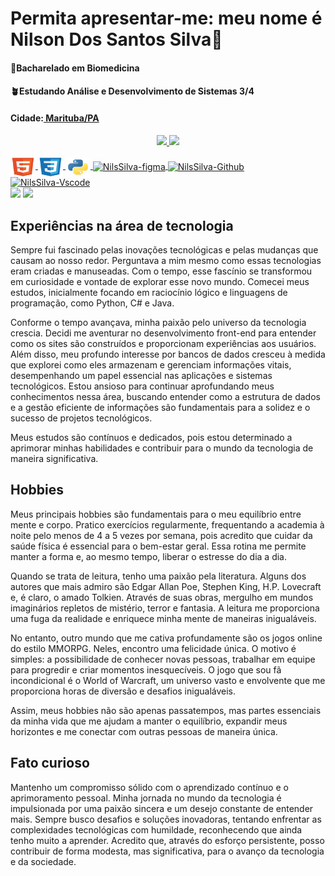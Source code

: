 <h1> Permita apresentar-me: meu nome é Nilson Dos Santos Silva👋 </h1> 
<h4>🌳Bacharelado em Biomedicina </h4>
<h4>🪴Estudando Análise e Desenvolvimento de Sistemas 3/4 </h4>
<h4>Cidade:<a href="https://maps.app.goo.gl/tb7h6kSgRb3tCgdf6"> Marituba/PA </a> </h4>
<div align="center">
  <a href="https://github.com/NilsSilva">
  <img height="180em" src="https://github-readme-stats.vercel.app/api?username=NilsSilva&show_icons=true&theme=cobalt&include_all_commits=true&count_private=true"/>
  <img height="180em" src="https://github-readme-stats.vercel.app/api/top-langs/?username=NilsSilva&layout=compact&langs_count=7&theme=cobalt"/>
</div>

<div style="display: inline_block"><br>
  <img align="center" alt="NilsSilva-HTML" height="30" width="40" src="https://raw.githubusercontent.com/devicons/devicon/master/icons/html5/html5-original.svg">
  <img align="center" alt="NilsSilva-CSS" height="30" width="40" src="https://raw.githubusercontent.com/devicons/devicon/master/icons/css3/css3-original.svg">
  <img align="center" alt="NilsSilva-Python" height="30" width="40" src="https://raw.githubusercontent.com/devicons/devicon/master/icons/python/python-original.svg">
  <img align="center" alt="NilsSilva-figma" height="30" width="40" src="https://cdn.jsdelivr.net/gh/devicons/devicon/icons/figma/figma-original.svg" />
  <img align="center" alt="NilsSilva-Github" height="40" width="60" src="https://img.shields.io/badge/GitHub-100000?style=for-the-badge&logo=github&logoColor=white" />
  <img align="center" alt="NilsSilva-Vscode" height="30" width="40" src="https://cdn.jsdelivr.net/gh/devicons/devicon/icons/vscode/vscode-original.svg" />
 </div>

 <div> 
  <a href="https://www.instagram.com/nilson_nss/" target="_blank"><img src="https://img.shields.io/badge/-Instagram-%23E4405F?style=for-the-badge&logo=instagram&logoColor=white" target="_blank"></a>
  <a href="https://www.linkedin.com/in/nilson-dos-santos-silva-a20760186" target="_blank"><img src="https://img.shields.io/badge/-LinkedIn-%230077B5?style=for-the-badge&logo=linkedin&logoColor=white" target="_blank"></a> 
 	 
</div>

<h2> Experiências na área de tecnologia </h2>
<p>Sempre fui fascinado pelas inovações tecnológicas e pelas mudanças que causam ao nosso redor. Perguntava a mim mesmo como essas tecnologias eram criadas e manuseadas. Com o tempo, esse fascínio se transformou em curiosidade e vontade de explorar esse novo mundo. Comecei meus estudos, inicialmente focando em raciocínio lógico e linguagens de programação, como Python, C# e Java.</p>
<p>Conforme o tempo avançava, minha paixão pelo universo da tecnologia crescia. Decidi me aventurar no desenvolvimento front-end para entender como os sites são construídos e proporcionam experiências aos usuários. 
Além disso, meu profundo interesse por bancos de dados cresceu à medida que explorei como eles armazenam e gerenciam informações vitais, desempenhando um papel essencial nas aplicações e sistemas tecnológicos. Estou ansioso para continuar aprofundando meus conhecimentos nessa área, buscando entender como a estrutura de dados e a gestão eficiente de informações são fundamentais para a solidez e o sucesso de projetos tecnológicos.</p>
<p>Meus estudos são contínuos e dedicados, pois estou determinado a aprimorar minhas habilidades e contribuir para o mundo da tecnologia de maneira significativa.</p>

<h2>Hobbies</h2>
<p>Meus principais hobbies são fundamentais para o meu equilíbrio entre mente e corpo. Pratico exercícios regularmente, frequentando a academia à noite pelo menos de 4 a 5 vezes por semana, pois acredito que cuidar da saúde física é essencial para o bem-estar geral. Essa rotina me permite manter a forma e, ao mesmo tempo, liberar o estresse do dia a dia.</p>

<p>Quando se trata de leitura, tenho uma paixão pela literatura. Alguns dos autores que mais admiro são Edgar Allan Poe, Stephen King, H.P. Lovecraft e, é claro, o amado Tolkien. Através de suas obras, mergulho em mundos imaginários repletos de mistério, terror e fantasia. A leitura me proporciona uma fuga da realidade e enriquece minha mente de maneiras inigualáveis.</p>

<p>No entanto, outro mundo que me cativa profundamente são os jogos online do estilo MMORPG. Neles, encontro uma felicidade única. O motivo é simples: a possibilidade de conhecer novas pessoas, trabalhar em equipe para progredir e criar momentos inesquecíveis. O jogo que sou fã incondicional é o World of Warcraft, um universo vasto e envolvente que me proporciona horas de diversão e desafios inigualáveis.</p>

<p>Assim, meus hobbies não são apenas passatempos, mas partes essenciais da minha vida que me ajudam a manter o equilíbrio, expandir meus horizontes e me conectar com outras pessoas de maneira única.</p>

<h2>Fato curioso</h2>
<p>Mantenho um compromisso sólido com o aprendizado contínuo e o aprimoramento pessoal. Minha jornada no mundo da tecnologia é impulsionada por uma paixão sincera e um desejo constante de entender mais. Sempre busco desafios e soluções inovadoras, tentando enfrentar as complexidades tecnológicas com humildade, reconhecendo que ainda tenho muito a aprender. Acredito que, através do esforço persistente, posso contribuir de forma modesta, mas significativa, para o avanço da tecnologia e da sociedade.</p>


